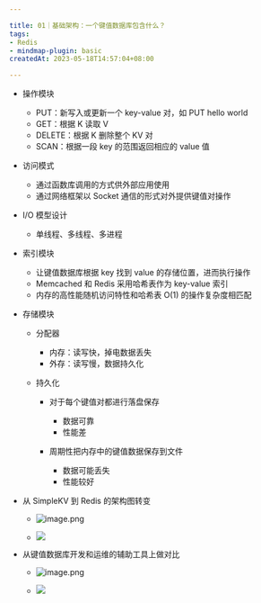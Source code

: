 ```yaml
---

title: 01｜基础架构：一个键值数据库包含什么？
tags:
- Redis
- mindmap-plugin: basic
createdAt: 2023-05-18T14:57:04+08:00

---
```


- 操作模块

  - PUT：新写入或更新一个 key-value 对，如 PUT hello world
  - GET：根据 K 读取 V
  - DELETE：根据 K 删除整个 KV 对
  - SCAN：根据一段 key 的范围返回相应的 value 值

- 访问模式

  - 通过函数库调用的方式供外部应用使用
  - 通过网络框架以 Socket 通信的形式对外提供键值对操作

- I/O 模型设计

  - 单线程、多线程、多进程

- 索引模块

  - 让键值数据库根据 key 找到 value 的存储位置，进而执行操作
  - Memcached 和 Redis 采用哈希表作为 key-value 索引
  - 内存的高性能随机访问特性和哈希表 O(1) 的操作复杂度相匹配

- 存储模块

  - 分配器

    - 内存：读写快，掉电数据丢失
    - 外存：读写慢，数据持久化

  - 持久化

    - 对于每个键值对都进行落盘保存

      - 数据可靠
      - 性能差

    - 周期性把内存中的键值数据保存到文件

      - 数据可能丢失
      - 性能较好

- 从 SimpleKV 到 Redis 的架构图转变
  - ![image.png](https://cdn.jsdelivr.net/gh/11ze/static/images/redis-02-1.png)

  - ![](https://cdn.nlark.com/yuque/0/2022/png/958759/1667534358392-e54842d3-a965-40ac-876c-772f7b67bb11.png)
- 从键值数据库开发和运维的辅助工具上做对比
  - ![image.png](https://cdn.jsdelivr.net/gh/11ze/static/images/redis-02-2.png)

  - ![](https://cdn.nlark.com/yuque/0/2022/png/958759/1667534376952-3b6c9208-f450-470c-98af-8feedaeebb40.png)
